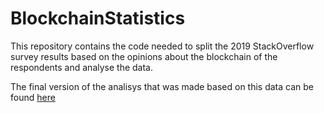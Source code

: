 # BlockchainStatistics
This repository contains the code needed to split the 2019 StackOverflow survey results based on the opinions about the blockchain of the respondents and analyse the data.

The final version of the analisys that was made based on this data can be found [here](https://staging.busy.org/@mejustandrew/the-probably-biggest-statistics-about-blockchain-posted-on-a-blockchain)

